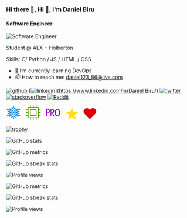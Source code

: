 ### Hi there 👋, Hi 👋, I'm Daniel Biru
#### Software Engineer 
![Software Engineer ](https://arturssmirnovs.github.io/github-profile-readme-generator/images/banner.png)

Student @ ALX + Holberton 

Skills: C/ Python / JS / HTML / CSS

- 🌱 I’m currently learning DevOps 
- 📫 How to reach me: daniel123_86@live.com 


[<img src='https://cdn.jsdelivr.net/npm/simple-icons@3.0.1/icons/github.svg' alt='github' height='40'>](https://github.com/Daniel-bee)  [<img src='https://cdn.jsdelivr.net/npm/simple-icons@3.0.1/icons/linkedin.svg' alt='linkedin' height='40'>](https://www.linkedin.com/in/Daniel Biru/)  [<img src='https://cdn.jsdelivr.net/npm/simple-icons@3.0.1/icons/twitter.svg' alt='twitter' height='40'>](https://twitter.com/@Daniel12083572)  [<img src='https://cdn.jsdelivr.net/npm/simple-icons@3.0.1/icons/stackoverflow.svg' alt='stackoverflow' height='40'>](https://stackoverflow.com/users/15998434)  [<img src='https://cdn.jsdelivr.net/npm/simple-icons@3.0.1/icons/reddit.svg' alt='Reddit' height='40'>](https://www.reddit.com/user/7407)  

<a href='https://archiveprogram.github.com/'><img src='https://raw.githubusercontent.com/acervenky/animated-github-badges/master/assets/acbadge.gif' width='40' height='40'></a> <a href='https://docs.github.com/en/developers'><img src='https://raw.githubusercontent.com/acervenky/animated-github-badges/master/assets/devbadge.gif' width='40' height='40'></a> <a href='https://github.com/pricing'><img src='https://raw.githubusercontent.com/acervenky/animated-github-badges/master/assets/pro.gif' width='40' height='40'></a> <a href='https://stars.github.com/'><img src='https://raw.githubusercontent.com/acervenky/animated-github-badges/master/assets/starbadge.gif' width='35' height='35'></a> <a href='https://docs.github.com/en/github/supporting-the-open-source-community-with-github-sponsors'><img src='https://raw.githubusercontent.com/acervenky/animated-github-badges/master/assets/sponsorbadge.gif' width='35' height='35'></a> 

[![trophy](https://github-profile-trophy.vercel.app/?username=Daniel-bee)](https://github.com/ryo-ma/github-profile-trophy)

![GitHub stats](https://github-readme-stats.vercel.app/api?username=Daniel-bee&show_icons=true)  

![GitHub metrics](https://metrics.lecoq.io/Daniel-bee)  

![GitHub streak stats](https://github-readme-streak-stats.herokuapp.com/?user=Daniel-bee)  

![Profile views](https://gpvc.arturio.dev/Daniel-bee)  

![GitHub metrics](https://metrics.lecoq.io/Daniel-bee)  

![GitHub streak stats](https://github-readme-streak-stats.herokuapp.com/?user=Daniel-bee)  

![Profile views](https://gpvc.arturio.dev/Daniel-bee)  
